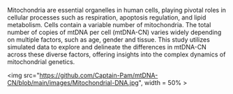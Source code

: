 Mitochondria are essential organelles in human cells, playing pivotal roles in cellular processes such as respiration, apoptosis regulation, and lipid metabolism. Cells contain a variable number of mitochondria. The total number of copies of mtDNA per cell (mtDNA-CN) varies widely depending on multiple factors, such as age, gender and tissue. This study utilizes simulated data to explore and delineate the differences in mtDNA-CN across these diverse factors, offering insights into the complex dynamics of mitochondrial genetics.


<img src="https://github.com/Captain-Pam/mtDNA-CN/blob/main/images/Mitochondrial-DNA.jpg", width = 50% >
